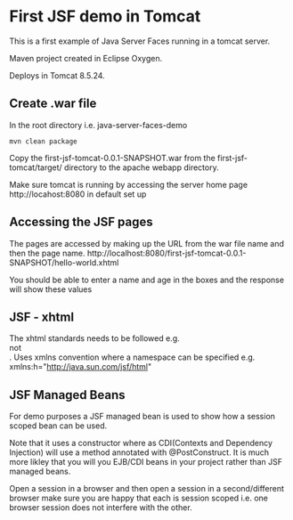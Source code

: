 # First JSF demo in Tomcat

This is a first example of Java Server Faces running in a tomcat server.

Maven project created in Eclipse Oxygen.

Deploys in Tomcat 8.5.24. 

## Create .war file
In the root directory i.e. java-server-faces-demo
```
mvn clean package
```
Copy the first-jsf-tomcat-0.0.1-SNAPSHOT.war from the first-jsf-tomcat/target/ directory to the apache webapp directory.

Make sure tomcat is running by accessing the server home page http://locahost:8080 in default set up

## Accessing the JSF pages

The pages are accessed by making up the URL from the war file name and then the page name.
http://localhost:8080/first-jsf-tomcat-0.0.1-SNAPSHOT/hello-world.xhtml

You should be able to enter a name and age in the boxes and the response will show these values

## JSF - xhtml
The xhtml standards needs to be followed e.g. <br/> not <br>.
Uses xmlns convention where a namespace can be specified e.g. xmlns:h="http://java.sun.com/jsf/html"

## JSF Managed Beans
For demo purposes a JSF managed bean is used to show how a session scoped bean can be used.

Note that it uses a constructor where as CDI(Contexts and Dependency Injection) will use a method annotated with @PostConstruct.
It is much more likley that you will you EJB/CDI beans in your project rather than JSF managed beans.

Open a session in a browser and then open a session in a second/different browser make sure you are happy that each is session scoped i.e. one browser session does not interfere with the other.
